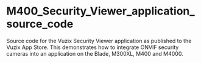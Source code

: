 # M400_Security_Viewer_application_source_code

Source code for the Vuzix Security Viewer application as published to the Vuzix App Store. This demonstrates how to integrate ONVIF security cameras into an application on the Blade, M300XL, M400 and M4000.
